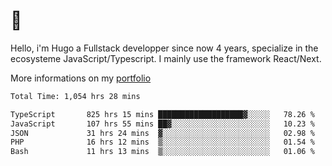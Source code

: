 # 👋 

Hello, i'm Hugo a Fullstack developper since now 4 years, specialize in the ecosysteme JavaScript/Typescript. I mainly use the framework React/Next.

More informations on my [portfolio](https://hcampos.fr)

<!--START_SECTION:waka-->

```txt
Total Time: 1,054 hrs 28 mins

TypeScript       825 hrs 15 mins ███████████████████▓░░░░░   78.26 %
JavaScript       107 hrs 55 mins ██▓░░░░░░░░░░░░░░░░░░░░░░   10.23 %
JSON             31 hrs 24 mins  ▓░░░░░░░░░░░░░░░░░░░░░░░░   02.98 %
PHP              16 hrs 12 mins  ▒░░░░░░░░░░░░░░░░░░░░░░░░   01.54 %
Bash             11 hrs 13 mins  ▒░░░░░░░░░░░░░░░░░░░░░░░░   01.06 %
```

<!--END_SECTION:waka-->
